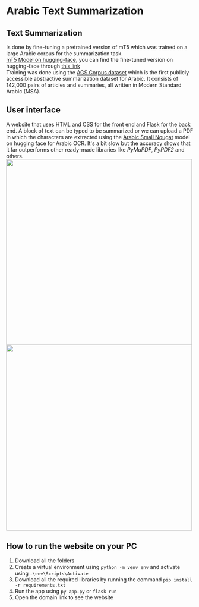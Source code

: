 # Arabic Text Summarization
## Text Summarization
Is done by fine-tuning a pretrained version of mT5 which was trained on a large Arabic corpus for the summarization task.  
<a href="https://huggingface.co/malmarjeh/t5-arabic-text-summarization">mT5 Model on hugging-face</a>, you can find the fine-tuned version on hugging-face through <a href="https://huggingface.co/ranwakhaled/fine-tuned-T5-for-Arabic-summarization">this link</a>  
Training was done using the <a href="">AGS Corpus dataset</a> which is the first publicly accessible abstractive summarization dataset for Arabic. It consists of 142,000 pairs of articles and summaries, all written in Modern Standard Arabic (MSA).  
## User interface 
A website that uses HTML and CSS for the front end and Flask for the back end. A block of text can be typed to be summarized or we can upload a PDF in which the characters are extracted using the <a href="https://huggingface.co/MohamedRashad/arabic-small-nougat">Arabic Small Nougat</a> model on hugging face for Arabic OCR. It's a bit slow but the accuracy shows that it far outperforms other ready-made libraries like *PyMuPDF*, *PyPDF2* and others.  
<img src="https://github.com/user-attachments/assets/ade568c0-63e7-4004-a681-24f6dec2f9ba" width=500>
<img src="https://github.com/user-attachments/assets/8ee57ac2-1c8d-4499-9438-6a17768ddcf5" width=500>

## How to run the website on your PC
1. Download all the folders
2. Create a virtual environment using `python -m venv env` and activate using `.\env\Scripts\Activate`
3. Download all the required libraries by running the command `pip install -r requirements.txt`
4. Run the app using `py app.py` or `flask run`
5.   Open the domain link to see the website
